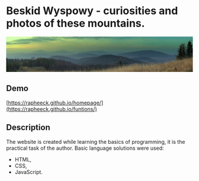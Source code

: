 # Beskid Wyspowy - curiosities and photos of these mountains.

![Panoramic view of Beski Wyspowy](https://github.com/rapheeck/homepage/blob/main/images/Beskid_Wyspowy_a10.jpg)

## Demo

[https://rapheeck.github.io/homepage/](https://rapheeck.github.io/funtions/)

## Description

The website is created while learning the basics of programming, it is the practical task of the author.
Basic language solutions were used:
- HTML,
- CSS,
- JavaScript.

